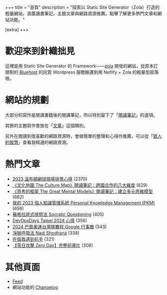 +++
title = "首頁"
description = "探索以 Static Site Generator（Zola）打造的輕量網站，涵蓋讀書筆記、主題文章與網路資源推薦。點擊了解更多熱門文章和網站功能。"

[extra]
+++

# 歡迎來到針織拙見

這裡是用 Static Site Generator 的 Framework——[zola](https://www.getzola.org/documentation/getting-started/overview/) 開發的網站，從原本訂閱制的 [Bluehost](https://www.bluehost.com/) 的託管 Wordpress 服務搬遷到用 Netlify + Zola 的輕量型部落格。

# 網站的規劃

大部分的寫作是閱讀書籍後的閱讀筆記，所以特別留下了「[閱讀筆記](reading-notes/)」的選項。

其餘的主題寫作會放在「[文章](blog/)」這個類別。

另外在閱讀到很喜歡的網路資源時，會做簡單的整理和心得作推薦，可以從「[眾人的智慧](wistom/)」查看我精選的網路資源。

# 熱門文章
* [2023 溫布頓網球現場排票心得](/blog/2023-wimbledon-tennis/) <span class="view-count">(2370)</span>
* [《文化地圖 The Culture Map》閱讀筆記：跨國合作的八大維度](/reading-notes/the-culture-map/) <span class="view-count">(829)</span>
* [《思考的框架 The Great Mental Models》閱讀筆記：建立多元思維模型](/reading-notes/the-great-mental-models/) <span class="view-count">(682)</span>
* [我的 2023 個人知識管理系統 Personal Knowledge Management (PKM)](/blog/2023-personal-knowledge-management/) <span class="view-count">(656)</span>
* [蘇格拉底式提問法 Socratic Questioning](/wisdom/methods/socratic-questioning/) <span class="view-count">(405)</span>
* [DevOpsDays Taipei 2024 心得](/blog/2024-devopsdays-taipei/) <span class="view-count">(358)</span>
* [2024 巴黎奧運台灣隊賽程 Google 行事曆](/blog/2024-olympics-taiwan-calendar/) <span class="view-count">(343)</span>
* [淨脈呼吸法 Nadi Shodhana](/wisdom/methods/nadi-shodhana/) <span class="view-count">(338)</span>
* [在倫敦遇到扒手](/blog/london-pickpocketing/) <span class="view-count">(321)</span>
* [【零日攻擊 Zero Day】完整前導片](/wisdom/videos/zero-day-trailer/) <span class="view-count">(308)</span>


# 其他頁面
* [Feed](/atom.xml)
* 網站功能的 [Changelog](@/changelog/index.md)
